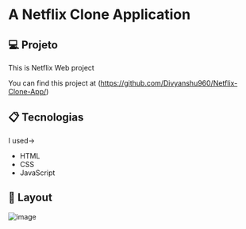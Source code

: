 
# A Netflix Clone Application

## 💻 Projeto

This is Netflix Web project

You can find this project at (https://github.com/Divyanshu960/Netflix-Clone-App/)

## 📋 Tecnologias 

I used->
- HTML
- CSS
- JavaScript

## 🎨 Layout

![image](https://user-images.githubusercontent.com/72182690/214788210-922db035-e743-439f-baeb-333cb7ffc217.png)
